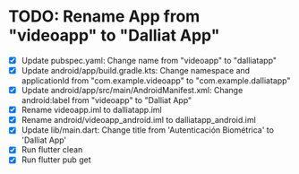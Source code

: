 # TODO: Rename App from "videoapp" to "Dalliat App"

- [x] Update pubspec.yaml: Change name from "videoapp" to "dalliatapp"
- [x] Update android/app/build.gradle.kts: Change namespace and applicationId from "com.example.videoapp" to "com.example.dalliatapp"
- [x] Update android/app/src/main/AndroidManifest.xml: Change android:label from "videoapp" to "Dalliat App"
- [x] Rename videoapp.iml to dalliatapp.iml
- [x] Rename android/videoapp_android.iml to dalliatapp_android.iml
- [x] Update lib/main.dart: Change title from 'Autenticación Biométrica' to 'Dalliat App'
- [x] Run flutter clean
- [x] Run flutter pub get
